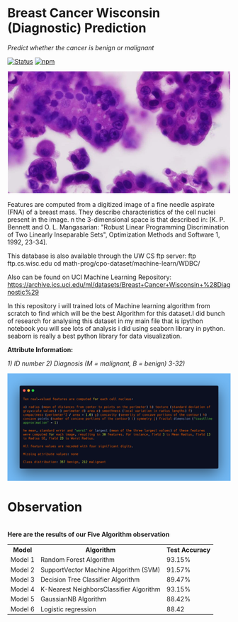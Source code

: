# Breast Cancer Wisconsin (Diagnostic) Prediction
*Predict whether the cancer is benign or malignant*

<a href="#">[![Status](https://img.shields.io/badge/status-maintained-brightgreen.svg?style=for-the-badge)]()</a>
<a href="https://github.com/suvhradipghosh07/Breast-Cancer-prediction-using-Machine-Learning-various-Algorithm/blob/master/README.md">[![npm](https://img.shields.io/npm/l/express.svg?style=for-the-badge)]()</a>

<img src="img.jpg" aling="center">

Features are computed from a digitized image of a fine needle aspirate (FNA) of a breast mass. They describe characteristics of the cell nuclei present in the image. n the 3-dimensional space is that described in: [K. P. Bennett and O. L. Mangasarian: "Robust Linear Programming Discrimination of Two Linearly Inseparable Sets", Optimization Methods and Software 1, 1992, 23-34].

This database is also available through the UW CS ftp server: ftp ftp.cs.wisc.edu cd math-prog/cpo-dataset/machine-learn/WDBC/

Also can be found on UCI Machine Learning Repository: https://archive.ics.uci.edu/ml/datasets/Breast+Cancer+Wisconsin+%28Diagnostic%29

In this repository i will trained lots of Machine  learning algorithm from scratch to find which will be the best Algorithm for this dataset.I did bunch of research for analysing this dataset in my main file that is ipython notebook you will see lots of analysis i did using seaborn library in python. seaborn is really a best python library for data visualization.

**Attribute Information:**

*1) ID number 2) Diagnosis (M = malignant, B = benign) 3-32)*

<img src="text.png">

# Observation
<html>
<body>
    <br>
    <b>Here are the results of our Five Algorithm observation</b> 
<table>
  <tr>
    <th>Model</th>
    <th>Algorithm</th>
    <th>Test Accuracy</th>
  </tr>    
  <tr>
    <td>Model 1</td>
    <td>Random Forest Algorithm</td>
    <td>93.15%</td>
  </tr>
  <tr>
    <td>Model 2</td>
    <td>SupportVector Machine Algorithm (SVM)</td>
    <td>91.57%</td>
  </tr>
  <tr>
    <td>Model 3</td>
    <td>Decision Tree Classifier Algorithm</td>
    <td>89.47%</td>
  </tr>
      <tr>
    <td>Model 4</td>
    <td>K-Nearest NeighborsClassifier Algorithm</td>
    <td>93.15%</td>
  </tr>
      <tr>
    <td>Model 5</td>
    <td>GaussianNB Algorithm</td>
    <td>88.42%</td>
  </tr>
  <tr>
        <td>Model 6</td>  
        <td>Logistic regression</td>
        <td>88.42</td>
    
   </tr>
</table>
</body>
</html>
